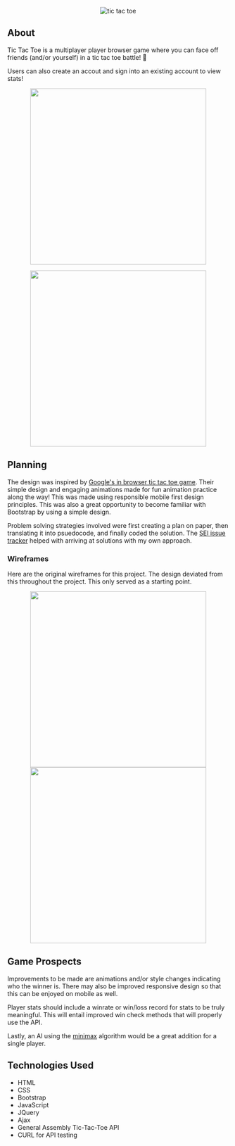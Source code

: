 <p align=center>
<img src="https://thumbs.gfycat.com/FairParallelAddax-size_restricted.gif" alt="tic tac toe" title="tic tac toe">
</p>

## About
Tic Tac Toe is a multiplayer player browser game where you can face off friends (and/or yourself) in a tic tac toe battle! 💪

Users can also create an accout and sign into an existing account to view stats!


<p align=center>
<img src="https://thumbs.gfycat.com/SlimPracticalChrysalis-small.gif" height="400">
</p>

<p align=center>
<img src="https://thumbs.gfycat.com/ThoseAlienatedHorsemouse-small.gif" height="400">
</p>

## Planning
The design was inspired by [Google's in browser tic tac toe game](https://www.google.com/search?hl=en&source=hp&ei=rtIaXevbFqOOgge_95joDw&q=tic+tac+toe&oq=tic+tac+toe&gs_l=psy-ab.3..0l10.714.1723..1817...0.0..0.62.594.11......0....1..gws-wiz.....0..0i131j0i10.D3ny-Yte1nw). Their simple design and engaging animations made for fun animation practice along the way! This was made using responsible mobile first design principles. This was also a great opportunity to become familiar with Bootstrap by using a simple design.

Problem solving strategies involved were first creating a plan on paper, then translating it into psuedocode, and finally coded the solution. The [SEI issue tracker](https://git.generalassemb.ly/ga-wdi-boston/game-project/issues) helped with arriving at solutions with my own approach.

### Wireframes
Here are the original wireframes for this project. The design deviated from this throughout the project. This only served as a starting point.

<p align=center>
<img src="https://i.imgur.com/4krLLTkl.jpg" height="400">
<img src="https://i.imgur.com/OjTHAVd.jpg" height="400">
</p>

## Game Prospects
Improvements to be made are animations and/or style changes indicating who the winner is. There may also be improved responsive design so that this can be enjoyed on mobile as well.

Player stats should include a winrate or win/loss record for stats to be truly meaningful. This will entail improved win check methods that will properly use the API.

Lastly, an AI using the [minimax](https://en.wikipedia.org/wiki/Minimax) algorithm would be a great addition for a single player.

## Technologies Used
* HTML
* CSS
* Bootstrap
* JavaScript
* JQuery
* Ajax
* General Assembly Tic-Tac-Toe API
* CURL for API testing
